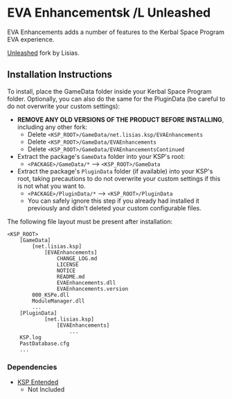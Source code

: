 # EVA Enhancementsk /L Unleashed

EVA Enhancements adds a number of features to the Kerbal Space Program EVA experience.

[Unleashed](https://ksp.lisias.net/add-ons-unleashed/) fork by Lisias.


## Installation Instructions

To install, place the GameData folder inside your Kerbal Space Program folder. Optionally, you can also do the same for the PluginData (be careful to do not overwrite your custom settings):

* **REMOVE ANY OLD VERSIONS OF THE PRODUCT BEFORE INSTALLING**, including any other fork:
	+ Delete `<KSP_ROOT>/GameData/net.lisias.ksp/EVAEnhancements`
	+ Delete `<KSP_ROOT>/GameData/EVAEnhancements`
	+ Delete `<KSP_ROOT>/GameData/EVAEnhancementsContinued`
* Extract the package's `GameData` folder into your KSP's root:
	+ `<PACKAGE>/GameData/*` --> `<KSP_ROOT>/GameData`
* Extract the package's `PluginData` folder (if available) into your KSP's root, taking precautions to do not overwrite your custom settings if this is not what you want to.
	+ `<PACKAGE>/PluginData/*` --> `<KSP_ROOT>/PluginData`
	+ You can safely ignore this step if you already had installed it previously and didn't deleted your custom configurable files.

The following file layout must be present after installation:

```
<KSP_ROOT>
	[GameData]
		[net.lisias.ksp]
			[EVAEnhancements]
				CHANGE_LOG.md
				LICENSE
				NOTICE
				README.md
				EVAEnhancements.dll
				EVAEnhancements.version
		000_KSPe.dll
		ModuleManager.dll
		...
	[PluginData]
			[net.lisias.ksp]
				[EVAEnhancements]
				    ...
	KSP.log
	PastDatabase.cfg
	...
```


### Dependencies

* [KSP Entended](https://github.com/net-lisias-ksp/KSPe)
	+ Not Included
